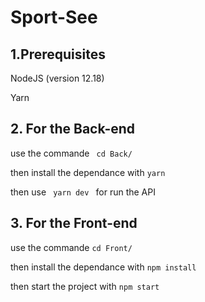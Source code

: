 # Sport-See

<h2>1.Prerequisites</h2>
<p>NodeJS (version 12.18)</p>
<p>Yarn</p>


<h2>2. For the Back-end </h2>
<p>use the commande <code> cd Back/ </code></p>
<p>then install the dependance with <code>yarn </code></p>
<p>then use <code> yarn dev </code> for run the API</p>

<h2>3. For the Front-end</h2>
<p>use the commande  <code>cd Front/ </code></p>
<p>then install the dependance with  <code>npm install </code></p>
<p>then start the project with  <code>npm start </code></p>
